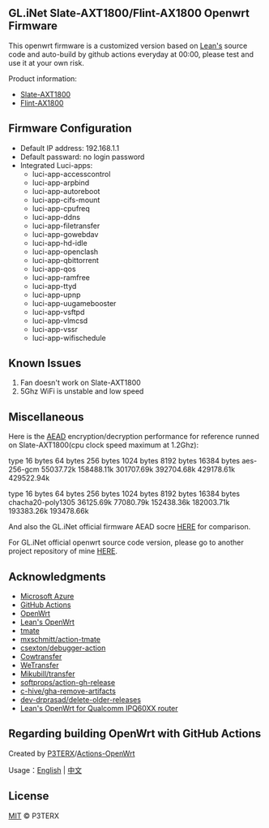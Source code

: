 ## GL.iNet Slate-AXT1800/Flint-AX1800 Openwrt Firmware

This openwrt firmware is a customized version based on [Lean's](https://github.com/coolsnowwolf/openwrt-gl-ax1800) source code and auto-build by github actions everyday at 00:00, please test and use it at your own risk.

Product information: 
- [Slate-AXT1800](https://www.gl-inet.com/products/gl-axt1800/)
- [Flint-AX1800](https://www.gl-inet.com/products/gl-ax1800/)

## Firmware Configuration

- Default IP address: 192.168.1.1
- Default passward: no login password
- Integrated Luci-apps:
  - luci-app-accesscontrol
  - luci-app-arpbind
  - luci-app-autoreboot
  - luci-app-cifs-mount
  - luci-app-cpufreq
  - luci-app-ddns
  - luci-app-filetransfer
  - luci-app-gowebdav
  - luci-app-hd-idle
  - luci-app-openclash
  - luci-app-qbittorrent
  - luci-app-qos
  - luci-app-ramfree
  - luci-app-ttyd
  - luci-app-upnp
  - luci-app-uugamebooster
  - luci-app-vsftpd
  - luci-app-vlmcsd
  - luci-app-vssr
  - luci-app-wifischedule

## Known Issues
1. Fan doesn't work on Slate-AXT1800
2. 5Ghz WiFi is unstable and low speed

## Miscellaneous

Here is the [AEAD](https://en.wikipedia.org/wiki/Authenticated_encryption) encryption/decryption performance for reference runned on Slate-AXT1800(cpu clock speed maximum at 1.2Ghz):

type             16 bytes     64 bytes    256 bytes   1024 bytes   8192 bytes  16384 bytes
aes-256-gcm      55037.72k   158488.11k   301707.69k   392704.68k   429178.61k   429522.94k

type             16 bytes     64 bytes    256 bytes   1024 bytes   8192 bytes  16384 bytes
chacha20-poly1305    36125.69k    77080.79k   152438.36k   182003.71k   193383.26k   193478.66k

And also the GL.iNet official firmware AEAD socre [HERE](https://forum.gl-inet.cn/forum.php?mod=viewthread&tid=311&extra=page%3D1) for comparison.

For GL.iNet official openwrt source code version, please go to another project repository of mine [HERE](https://github.com/eggydutch/gl.inet-ax-series).

## Acknowledgments

- [Microsoft Azure](https://azure.microsoft.com)
- [GitHub Actions](https://github.com/features/actions)
- [OpenWrt](https://github.com/openwrt/openwrt)
- [Lean's OpenWrt](https://github.com/coolsnowwolf/lede)
- [tmate](https://github.com/tmate-io/tmate)
- [mxschmitt/action-tmate](https://github.com/mxschmitt/action-tmate)
- [csexton/debugger-action](https://github.com/csexton/debugger-action)
- [Cowtransfer](https://cowtransfer.com)
- [WeTransfer](https://wetransfer.com/)
- [Mikubill/transfer](https://github.com/Mikubill/transfer)
- [softprops/action-gh-release](https://github.com/softprops/action-gh-release)
- [c-hive/gha-remove-artifacts](https://github.com/c-hive/gha-remove-artifacts)
- [dev-drprasad/delete-older-releases](https://github.com/dev-drprasad/delete-older-releases)
- [Lean's OpenWrt for Qualcomm IPQ60XX router](https://github.com/coolsnowwolf/openwrt-gl-ax1800)

## Regarding building OpenWrt with GitHub Actions

Created by [P3TERX](https://github.com/P3TERX)/[Actions-OpenWrt](https://github.com/P3TERX/Actions-OpenWrt)

Usage：[English](https://github.com/P3TERX/Actions-OpenWrt) | [中文](https://p3terx.com/archives/build-openwrt-with-github-actions.html)

## License

[MIT](https://github.com/P3TERX/Actions-OpenWrt/blob/main/LICENSE) © P3TERX
